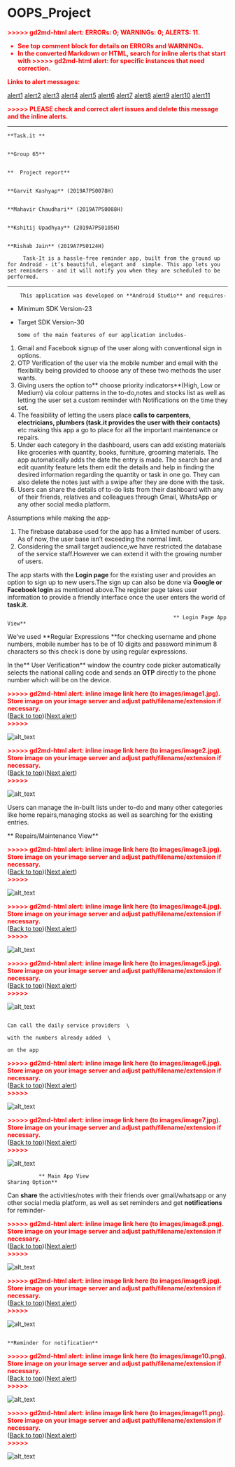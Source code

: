 # OOPS_Project
<!-- Output copied to clipboard! -->

<!-----
NEW: Check the "Suppress top comment" option to remove this info from the output.

Conversion time: 4.109 seconds.


Using this Markdown file:

1. Paste this output into your source file.
2. See the notes and action items below regarding this conversion run.
3. Check the rendered output (headings, lists, code blocks, tables) for proper
   formatting and use a linkchecker before you publish this page.

Conversion notes:

* Docs to Markdown version 1.0β30
* Sun Jul 04 2021 06:10:27 GMT-0700 (PDT)
* Source doc: TASK-IT
* This document has images: check for >>>>>  gd2md-html alert:  inline image link in generated source and store images to your server. NOTE: Images in exported zip file from Google Docs may not appear in  the same order as they do in your doc. Please check the images!

----->


<p style="color: red; font-weight: bold">>>>>>  gd2md-html alert:  ERRORs: 0; WARNINGs: 0; ALERTS: 11.</p>
<ul style="color: red; font-weight: bold"><li>See top comment block for details on ERRORs and WARNINGs. <li>In the converted Markdown or HTML, search for inline alerts that start with >>>>>  gd2md-html alert:  for specific instances that need correction.</ul>

<p style="color: red; font-weight: bold">Links to alert messages:</p><a href="#gdcalert1">alert1</a>
<a href="#gdcalert2">alert2</a>
<a href="#gdcalert3">alert3</a>
<a href="#gdcalert4">alert4</a>
<a href="#gdcalert5">alert5</a>
<a href="#gdcalert6">alert6</a>
<a href="#gdcalert7">alert7</a>
<a href="#gdcalert8">alert8</a>
<a href="#gdcalert9">alert9</a>
<a href="#gdcalert10">alert10</a>
<a href="#gdcalert11">alert11</a>

<p style="color: red; font-weight: bold">>>>>> PLEASE check and correct alert issues and delete this message and the inline alerts.<hr></p>



    **Task.it **


    **Group 65**


    **  Project report**


    **Garvit Kashyap** (2019A7PS0078H)


    **Mahavir Chaudhari** (2019A7PS0088H)


    **Kshitij Upadhyay** (2019A7PS0105H)


    **Rishab Jain** (2019A7PS0124H)

         Task-It is a hassle-free reminder app, built from the ground up for Android - it’s beautiful, elegant and  simple. This app lets you set reminders - and it will notify you when they are scheduled to be performed.

________________________________________________________________________________

        This application was developed on **Android Studio** and requires-



* Minimum SDK Version-23
* Target SDK Version-30

      Some of the main features of our application includes-

1. Gmail and Facebook signup of the user along with conventional sign in options. 
2. OTP Verification of the user via the mobile number and email with the flexibility being provided to choose any of these two methods the user wants.
3. Giving users the option to** choose priority indicators**(High, Low or Medium) via colour patterns in the to-do,notes and stocks list as well as letting the user set a custom reminder with Notifications on the time they set.
4. The feasibility of letting the users place **calls to carpenters, electricians, plumbers (task.it provides the user with their contacts)** etc making this app a go to place for all the important maintenance or repairs.
5. Under each category in the dashboard, users can add existing materials like groceries with quantity, books, furniture, grooming materials. The app automatically adds the date the entry is made. The search bar and edit quantity feature lets them edit the details and help in finding the desired information regarding the quantity or task in one go. They can also delete the notes just with a swipe after they are done with the task.
6. Users can share the details of to-do lists from their dashboard with any of their friends, relatives and colleagues through Gmail, WhatsApp or any other social media platform.

Assumptions while making the app-



1. The firebase database used for the app has a limited number of users. As of now, the user base isn’t exceeding the normal limit.
2. Considering the small target audience,we have restricted the database of the service staff.However we can extend it with the growing number of users.

 

The app starts with the **Login page** for the existing user and provides an option to sign up to new users.The sign up can also be done via **Google or Facebook login** as mentioned above.The register page takes user information to provide a friendly interface once the user enters the world of **task.it**.

                                                         ** Login Page App View**

We’ve used **Regular Expressions **for checking username and phone numbers, mobile number has to be of 10 digits and password minimum 8 characters so this check is done by using regular expressions.

          

In the** User Verification** window the country code picker automatically selects the national calling code and sends an **OTP** directly to the phone number which will be on the device.

                              

<p id="gdcalert1" ><span style="color: red; font-weight: bold">>>>>>  gd2md-html alert: inline image link here (to images/image1.jpg). Store image on your image server and adjust path/filename/extension if necessary. </span><br>(<a href="#">Back to top</a>)(<a href="#gdcalert2">Next alert</a>)<br><span style="color: red; font-weight: bold">>>>>> </span></p>


![alt_text](images/image1.jpg "image_tooltip")
       

<p id="gdcalert2" ><span style="color: red; font-weight: bold">>>>>>  gd2md-html alert: inline image link here (to images/image2.jpg). Store image on your image server and adjust path/filename/extension if necessary. </span><br>(<a href="#">Back to top</a>)(<a href="#gdcalert3">Next alert</a>)<br><span style="color: red; font-weight: bold">>>>>> </span></p>


![alt_text](images/image2.jpg "image_tooltip")


Users can manage the in-built lists under to-do and many other categories like home repairs,managing stocks as well as searching for the existing entries.

                                                         

**                                               Repairs/Maintenance View**


   

<p id="gdcalert3" ><span style="color: red; font-weight: bold">>>>>>  gd2md-html alert: inline image link here (to images/image3.jpg). Store image on your image server and adjust path/filename/extension if necessary. </span><br>(<a href="#">Back to top</a>)(<a href="#gdcalert4">Next alert</a>)<br><span style="color: red; font-weight: bold">>>>>> </span></p>


![alt_text](images/image3.jpg "image_tooltip")
    


                              

<p id="gdcalert4" ><span style="color: red; font-weight: bold">>>>>>  gd2md-html alert: inline image link here (to images/image4.jpg). Store image on your image server and adjust path/filename/extension if necessary. </span><br>(<a href="#">Back to top</a>)(<a href="#gdcalert5">Next alert</a>)<br><span style="color: red; font-weight: bold">>>>>> </span></p>


![alt_text](images/image4.jpg "image_tooltip")
                                        

<p id="gdcalert5" ><span style="color: red; font-weight: bold">>>>>>  gd2md-html alert: inline image link here (to images/image5.jpg). Store image on your image server and adjust path/filename/extension if necessary. </span><br>(<a href="#">Back to top</a>)(<a href="#gdcalert6">Next alert</a>)<br><span style="color: red; font-weight: bold">>>>>> </span></p>


![alt_text](images/image5.jpg "image_tooltip")


                                                                                                                       Can call the daily service providers  \
                                                                                                                                          with the numbers already added  \
                                                                                                                                                            on the app

       

<p id="gdcalert6" ><span style="color: red; font-weight: bold">>>>>>  gd2md-html alert: inline image link here (to images/image6.jpg). Store image on your image server and adjust path/filename/extension if necessary. </span><br>(<a href="#">Back to top</a>)(<a href="#gdcalert7">Next alert</a>)<br><span style="color: red; font-weight: bold">>>>>> </span></p>


![alt_text](images/image6.jpg "image_tooltip")
                                                 

<p id="gdcalert7" ><span style="color: red; font-weight: bold">>>>>>  gd2md-html alert: inline image link here (to images/image7.jpg). Store image on your image server and adjust path/filename/extension if necessary. </span><br>(<a href="#">Back to top</a>)(<a href="#gdcalert8">Next alert</a>)<br><span style="color: red; font-weight: bold">>>>>> </span></p>


![alt_text](images/image7.jpg "image_tooltip")


              ** Main App View                                                                    Sharing Option**

Can **share** the activities/notes with their friends over gmail/whatsapp or any other social media platform, as well as set reminders and get **notifications** for reminder-

  

                 

<p id="gdcalert8" ><span style="color: red; font-weight: bold">>>>>>  gd2md-html alert: inline image link here (to images/image8.png). Store image on your image server and adjust path/filename/extension if necessary. </span><br>(<a href="#">Back to top</a>)(<a href="#gdcalert9">Next alert</a>)<br><span style="color: red; font-weight: bold">>>>>> </span></p>


![alt_text](images/image8.png "image_tooltip")
                        

<p id="gdcalert9" ><span style="color: red; font-weight: bold">>>>>>  gd2md-html alert: inline image link here (to images/image9.jpg). Store image on your image server and adjust path/filename/extension if necessary. </span><br>(<a href="#">Back to top</a>)(<a href="#gdcalert10">Next alert</a>)<br><span style="color: red; font-weight: bold">>>>>> </span></p>


![alt_text](images/image9.jpg "image_tooltip")


                                                                     **Reminder for notification**

              



<p id="gdcalert10" ><span style="color: red; font-weight: bold">>>>>>  gd2md-html alert: inline image link here (to images/image10.png). Store image on your image server and adjust path/filename/extension if necessary. </span><br>(<a href="#">Back to top</a>)(<a href="#gdcalert11">Next alert</a>)<br><span style="color: red; font-weight: bold">>>>>> </span></p>


![alt_text](images/image10.png "image_tooltip")




<p id="gdcalert11" ><span style="color: red; font-weight: bold">>>>>>  gd2md-html alert: inline image link here (to images/image11.png). Store image on your image server and adjust path/filename/extension if necessary. </span><br>(<a href="#">Back to top</a>)(<a href="#gdcalert12">Next alert</a>)<br><span style="color: red; font-weight: bold">>>>>> </span></p>


![alt_text](images/image11.png "image_tooltip")
  
